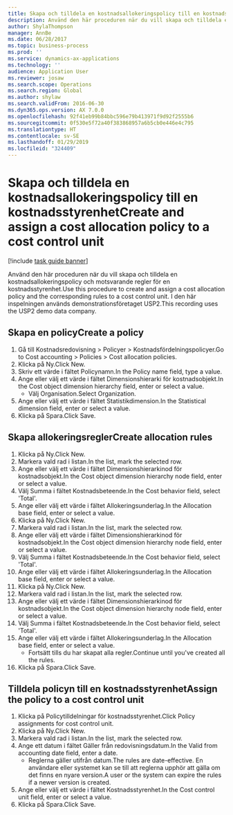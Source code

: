 ```yaml
---
title: Skapa och tilldela en kostnadsallokeringspolicy till en kostnadsstyrenhet
description: Använd den här proceduren när du vill skapa och tilldela en kostnadsallokeringspolicy och motsvarande regler för en kostnadsstyrenhet.
author: ShylaThompson
manager: AnnBe
ms.date: 06/28/2017
ms.topic: business-process
ms.prod: ''
ms.service: dynamics-ax-applications
ms.technology: ''
audience: Application User
ms.reviewer: josaw
ms.search.scope: Operations
ms.search.region: Global
ms.author: shylaw
ms.search.validFrom: 2016-06-30
ms.dyn365.ops.version: AX 7.0.0
ms.openlocfilehash: 92f41eb99b84bbc596e79b413971f9d92f2555b6
ms.sourcegitcommit: 0f530e5f72a40f383868957a6b5cb0e446e4c795
ms.translationtype: HT
ms.contentlocale: sv-SE
ms.lasthandoff: 01/29/2019
ms.locfileid: "324409"
---
```

# <a name="create-and-assign-a-cost-allocation-policy-to-a-cost-control-unit"></a><span data-ttu-id="a732d-103">Skapa och tilldela en kostnadsallokeringspolicy till en kostnadsstyrenhet</span><span class="sxs-lookup"><span data-stu-id="a732d-103">Create and assign a cost allocation policy to a cost control unit</span></span>

[!include [task guide banner](../../includes/task-guide-banner.md)]

<span data-ttu-id="a732d-104">Använd den här proceduren när du vill skapa och tilldela en kostnadsallokeringspolicy och motsvarande regler för en kostnadsstyrenhet.</span><span class="sxs-lookup"><span data-stu-id="a732d-104">Use this procedure to create and assign a cost allocation policy and the corresponding rules to a cost control unit.</span></span> <span data-ttu-id="a732d-105">I den här inspelningen används demonstrationsföretaget USP2.</span><span class="sxs-lookup"><span data-stu-id="a732d-105">This recording uses the USP2 demo data company.</span></span>


## <a name="create-a-policy"></a><span data-ttu-id="a732d-106">Skapa en policy</span><span class="sxs-lookup"><span data-stu-id="a732d-106">Create a policy</span></span>
1. <span data-ttu-id="a732d-107">Gå till Kostnadsredovisning > Policyer > Kostnadsfördelningspolicyer.</span><span class="sxs-lookup"><span data-stu-id="a732d-107">Go to Cost accounting > Policies > Cost allocation policies.</span></span>
2. <span data-ttu-id="a732d-108">Klicka på Ny.</span><span class="sxs-lookup"><span data-stu-id="a732d-108">Click New.</span></span>
3. <span data-ttu-id="a732d-109">Skriv ett värde i fältet Policynamn.</span><span class="sxs-lookup"><span data-stu-id="a732d-109">In the Policy name field, type a value.</span></span>
4. <span data-ttu-id="a732d-110">Ange eller välj ett värde i fältet Dimensionshierarki för kostnadsobjekt.</span><span class="sxs-lookup"><span data-stu-id="a732d-110">In the Cost object dimension hierarchy field, enter or select a value.</span></span>
    * <span data-ttu-id="a732d-111">Välj Organisation.</span><span class="sxs-lookup"><span data-stu-id="a732d-111">Select Organization.</span></span>  
5. <span data-ttu-id="a732d-112">Ange eller välj ett värde i fältet Statistikdimension.</span><span class="sxs-lookup"><span data-stu-id="a732d-112">In the Statistical dimension field, enter or select a value.</span></span>
6. <span data-ttu-id="a732d-113">Klicka på Spara.</span><span class="sxs-lookup"><span data-stu-id="a732d-113">Click Save.</span></span>

## <a name="create-allocation-rules"></a><span data-ttu-id="a732d-114">Skapa allokeringsregler</span><span class="sxs-lookup"><span data-stu-id="a732d-114">Create allocation rules</span></span>
1. <span data-ttu-id="a732d-115">Klicka på Ny.</span><span class="sxs-lookup"><span data-stu-id="a732d-115">Click New.</span></span>
2. <span data-ttu-id="a732d-116">Markera vald rad i listan.</span><span class="sxs-lookup"><span data-stu-id="a732d-116">In the list, mark the selected row.</span></span>
3. <span data-ttu-id="a732d-117">Ange eller välj ett värde i fältet Dimensionshierarkinod för kostnadsobjekt.</span><span class="sxs-lookup"><span data-stu-id="a732d-117">In the Cost object dimension hierarchy node field, enter or select a value.</span></span>
4. <span data-ttu-id="a732d-118">Välj Summa i fältet Kostnadsbeteende.</span><span class="sxs-lookup"><span data-stu-id="a732d-118">In the Cost behavior field, select 'Total'.</span></span>
5. <span data-ttu-id="a732d-119">Ange eller välj ett värde i fältet Allokeringsunderlag.</span><span class="sxs-lookup"><span data-stu-id="a732d-119">In the Allocation base field, enter or select a value.</span></span>
6. <span data-ttu-id="a732d-120">Klicka på Ny.</span><span class="sxs-lookup"><span data-stu-id="a732d-120">Click New.</span></span>
7. <span data-ttu-id="a732d-121">Markera vald rad i listan.</span><span class="sxs-lookup"><span data-stu-id="a732d-121">In the list, mark the selected row.</span></span>
8. <span data-ttu-id="a732d-122">Ange eller välj ett värde i fältet Dimensionshierarkinod för kostnadsobjekt.</span><span class="sxs-lookup"><span data-stu-id="a732d-122">In the Cost object dimension hierarchy node field, enter or select a value.</span></span>
9. <span data-ttu-id="a732d-123">Välj Summa i fältet Kostnadsbeteende.</span><span class="sxs-lookup"><span data-stu-id="a732d-123">In the Cost behavior field, select 'Total'.</span></span>
10. <span data-ttu-id="a732d-124">Ange eller välj ett värde i fältet Allokeringsunderlag.</span><span class="sxs-lookup"><span data-stu-id="a732d-124">In the Allocation base field, enter or select a value.</span></span>
11. <span data-ttu-id="a732d-125">Klicka på Ny.</span><span class="sxs-lookup"><span data-stu-id="a732d-125">Click New.</span></span>
12. <span data-ttu-id="a732d-126">Markera vald rad i listan.</span><span class="sxs-lookup"><span data-stu-id="a732d-126">In the list, mark the selected row.</span></span>
13. <span data-ttu-id="a732d-127">Ange eller välj ett värde i fältet Dimensionshierarkinod för kostnadsobjekt.</span><span class="sxs-lookup"><span data-stu-id="a732d-127">In the Cost object dimension hierarchy node field, enter or select a value.</span></span>
14. <span data-ttu-id="a732d-128">Välj Summa i fältet Kostnadsbeteende.</span><span class="sxs-lookup"><span data-stu-id="a732d-128">In the Cost behavior field, select 'Total'.</span></span>
15. <span data-ttu-id="a732d-129">Ange eller välj ett värde i fältet Allokeringsunderlag.</span><span class="sxs-lookup"><span data-stu-id="a732d-129">In the Allocation base field, enter or select a value.</span></span>
    * <span data-ttu-id="a732d-130">Fortsätt tills du har skapat alla regler.</span><span class="sxs-lookup"><span data-stu-id="a732d-130">Continue until you've created all the rules.</span></span>  
16. <span data-ttu-id="a732d-131">Klicka på Spara.</span><span class="sxs-lookup"><span data-stu-id="a732d-131">Click Save.</span></span>

## <a name="assign-the-policy-to-a-cost-control-unit"></a><span data-ttu-id="a732d-132">Tilldela policyn till en kostnadsstyrenhet</span><span class="sxs-lookup"><span data-stu-id="a732d-132">Assign the policy to a cost control unit</span></span>
1. <span data-ttu-id="a732d-133">Klicka på Policytilldelningar för kostnadsstyrenhet.</span><span class="sxs-lookup"><span data-stu-id="a732d-133">Click Policy assignments for cost control unit.</span></span>
2. <span data-ttu-id="a732d-134">Klicka på Ny.</span><span class="sxs-lookup"><span data-stu-id="a732d-134">Click New.</span></span>
3. <span data-ttu-id="a732d-135">Markera vald rad i listan.</span><span class="sxs-lookup"><span data-stu-id="a732d-135">In the list, mark the selected row.</span></span>
4. <span data-ttu-id="a732d-136">Ange ett datum i fältet Gäller från redovisningsdatum.</span><span class="sxs-lookup"><span data-stu-id="a732d-136">In the Valid from accounting date field, enter a date.</span></span>
    * <span data-ttu-id="a732d-137">Reglerna gäller utifrån datum.</span><span class="sxs-lookup"><span data-stu-id="a732d-137">The rules are date-effective.</span></span> <span data-ttu-id="a732d-138">En användare eller systemet kan se till att reglerna upphör att gälla om det finns en nyare version.</span><span class="sxs-lookup"><span data-stu-id="a732d-138">A user or the system can expire the rules if a newer version is created.</span></span>  
5. <span data-ttu-id="a732d-139">Ange eller välj ett värde i fältet Kostnadsstyrenhet.</span><span class="sxs-lookup"><span data-stu-id="a732d-139">In the Cost control unit field, enter or select a value.</span></span>
6. <span data-ttu-id="a732d-140">Klicka på Spara.</span><span class="sxs-lookup"><span data-stu-id="a732d-140">Click Save.</span></span>

